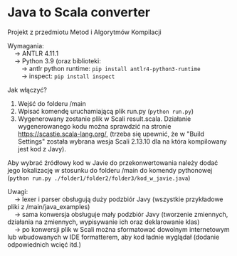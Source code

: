 # Java to Scala converter

Projekt z przedmiotu Metod i Algorytmów Kompilacji

Wymagania:<br />
&nbsp;&nbsp;&nbsp;&nbsp;-> ANTLR 4.11.1<br />
&nbsp;&nbsp;&nbsp;&nbsp;-> Python 3.9 (oraz biblioteki:<br />
&nbsp;&nbsp;&nbsp;&nbsp;&nbsp;&nbsp;&nbsp;&nbsp;-> antlr python runtime: `pip install antlr4-python3-runtime`<br />
&nbsp;&nbsp;&nbsp;&nbsp;&nbsp;&nbsp;&nbsp;&nbsp;-> inspect: `pip install inspect`<br />

Jak włączyć?<br />
1. Wejść do folderu /main<br />
2. Wpisać komendę uruchamiającą plik run.py (`python run.py`)
3. Wygenerowany zostanie plik w Scali result.scala. Działanie wygenerowanego kodu można sprawdzić na stronie https://scastie.scala-lang.org/, (trzeba się upewnić, że w "Build Settings" została wybrana wesja Scali 2.13.10 dla na która kompilowany jest kod z Javy). 

Aby wybrać źródłowy kod w Javie do przekonwertowania należy dodać jego lokalizację w stosunku do folderu /main do komendy pythonowej (`python run.py ./folder1/folder2/folder3/kod_w_javie.java`)

Uwagi: <br />
&nbsp;&nbsp;&nbsp;&nbsp;-> lexer i parser obsługują duży podzbiór Javy (wszystkie przykładowe pliki z /main/java_examples)<br />
&nbsp;&nbsp;&nbsp;&nbsp;-> sama konwersja obsługuje mały podzbiór Javy (tworzenie zmiennych, działania na zmiennych, wypisywanie ich oraz deklarowanie klas)<br />
&nbsp;&nbsp;&nbsp;&nbsp;-> po konwersji plik w Scali można sformatować dowolnym internetowym lub wbudowanych w IDE formatterem, aby kod ładnie wyglądał (dodanie odpowiednich wcięć itd.)<br />
